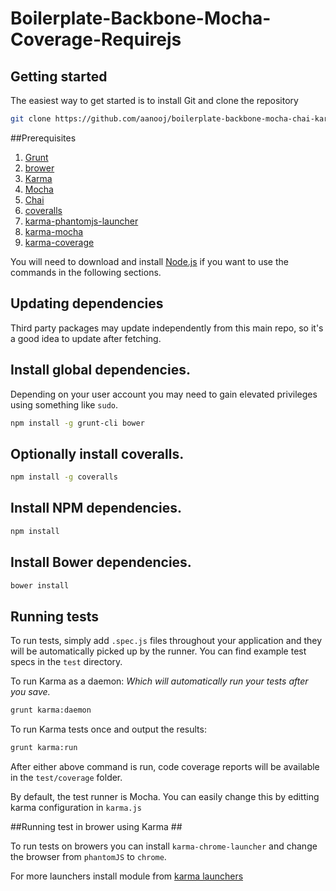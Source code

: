 Boilerplate-Backbone-Mocha-Coverage-Requirejs
====================

## Getting started ##

The easiest way to get started is to install Git and clone the repository 

```bash
git clone https://github.com/aanooj/boilerplate-backbone-mocha-chai-karma-coverage-requirejs.git
```

##Prerequisites

1. [Grunt](http://gruntjs.com/)
1. [brower](http://bower.io/	)
1. [Karma](http://karma-runner.github.io/0.12/index.html)
1. [Mocha](mochajs.org)
1. [Chai](chaijs.com)
1. [coveralls](https://www.npmjs.com/package/coveralls)
1. [karma-phantomjs-launcher](https://github.com/karma-runner/karma-phantomjs-launcher)
1. [karma-mocha](https://github.com/karma-runner/karma-mocha)
1. [karma-coverage](https://github.com/karma-runner/karma-coverage)


You will need to download and install [Node.js](http://nodejs.org/) if you want
to use the commands in the following sections.

## Updating dependencies ##
Third party packages may update independently from this main repo, so it's a
good idea to update after fetching.


## Install global dependencies. ##

Depending on your user account you may need to gain elevated privileges using something like `sudo`.

``` bash
npm install -g grunt-cli bower
```


## Optionally install coveralls.
``` bash
npm install -g coveralls
```


## Install NPM dependencies.
``` bash
npm install
```


## Install Bower dependencies.
``` bash
bower install
```

## Running tests ##

To run tests, simply add `.spec.js` files throughout your application and they
will be automatically picked up by the runner.  You can find example test specs
in the `test` directory.

To run Karma as a daemon:
*Which will automatically run your tests after you save.*

``` bash
grunt karma:daemon
```

To run Karma tests once and output the results:

``` bash
grunt karma:run
```

After either above command is run, code coverage reports will be available in
the `test/coverage` folder.

By default, the test runner is Mocha.  You can easily change this by
editting karma configuration in `karma.js`


##Running test in brower using Karma ##

To run tests on browers you can install `karma-chrome-launcher` and change the browser from `phantomJS` to `chrome`.

For more launchers install module from [karma launchers](http://karma-runner.github.io/0.10/config/browsers.html)
